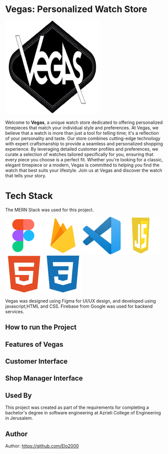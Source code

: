 

# Vegas: Personalized Watch Store

<img src="src/images/logo.png" alt="Logo" style="width: 300px; height: 300px;">

Welcome to **Vegas**, a unique watch store dedicated to offering personalized timepieces that match your individual style and preferences. At Vegas, we believe that a watch is more than just a tool for telling time; it's a reflection of your personality and taste. Our store combines cutting-edge technology with expert craftsmanship to provide a seamless and personalized shopping experience. By leveraging detailed customer profiles and preferences, we curate a selection of watches tailored specifically for you, ensuring that every piece you choose is a perfect fit. Whether you're looking for a classic, elegant timepiece or a modern, Vegas is committed to helping you find the watch that best suits your lifestyle. Join us at Vegas and discover the watch that tells your story.


# Tech Stack
The MERN Stack was used for this project.

<p>
  <img src="src/images/figma.png" alt="Figma" title="Figma" width="120" height="120">
  <img src="src/images/firebase.png" alt="Firebase" title="Firebase" width="120" height="120">
  <img src="src/images/vs.png" alt="Visual Studio Code" title="Visual Studio Code" width="120" height="120">
  <img src="src/images/js.png" alt="Java Script" title="Java Script" width="120" height="120">
  <img src="src/images/html5.svg" alt="HTML" title="HTML" width="120" height="120">
  <img src="src/images/css3.svg" alt="CSS" title="CSS" width="120" height="120">
</p>

<p>Vegas was designed using Figma for UI/UX design, and developed using javascript,HTML and CSS. Firebase from Google was used for backend services. </p>

<h2>How to run the Project</h2>


<h2>Features of Vegas</h2>

<h2>Customer Interface</h2>

<h2>Shop Manager Interface</h2>


<h2>Used By</h2>
<p>This project was created as part of the requirements for completing a bachelor's degree in software engineering at Azrieli College of Engineering in Jerusalem.</p>

<h2>Author</h2>
<p>Author: <a href="https://github.com/Elo2000">https://github.com/Elo2000</a></p>

